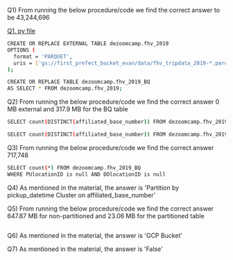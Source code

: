 Q1) From running the below procedure/code we find the correct answer to be 43,244,696

[Q1. py file](web_to_gcs_hw3.py)

``` bash
CREATE OR REPLACE EXTERNAL TABLE dezoomcamp.fhv_2019
OPTIONS (
  format = 'PARQUET',
  uris = ['gs://first_prefect_bucket_evan/data/fhv_tripdata_2019-*.parquet']
);
```

``` bash
CREATE OR REPLACE TABLE dezoomcamp.fhv_2019_BQ
AS SELECT * FROM dezoomcamp.fhv_2019;
```


Q2) From running the below procedure/code we find the correct answer 0 MB external and 317.9 MB for the BQ table
``` bash
SELECT count(DISTINCT(affiliated_base_number)) FROM dezoomcamp.fhv_2019
```

``` bash
SELECT count(DISTINCT(affiliated_base_number)) FROM dezoomcamp.fhv_2019_BQ
```

Q3) From running the below procedure/code we find the correct answer 717,748

``` bash
SELECT count(*) FROM dezoomcamp.fhv_2019_BQ
WHERE PUlocationID is null AND DOlocationID is null
```

Q4) As mentioned in the material, the answer is 'Partition by pickup_datetime Cluster on affiliated_base_number'



Q5) From running the below procedure/code we find the correct answer 647.87 MB for non-partitioned and 23.06 MB for the partitioned table

``` bash

```

Q6) As mentioned in the material, the answer is 'GCP Bucket'

Q7) As mentioned in the material, the answer is 'False'


